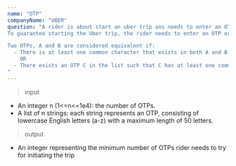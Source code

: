 ```yaml
---
name: "OTP"
companyName: "UBER"
question: "A rider is about start an uber trip ans needs to enter an OTP (One-Time Password) to initiate the ride. The exact OTP required is unknown to the rider, but they are provided with a list of strings of n non-empy OTPS, each consisting of lowercase English letters.
To guarantee starting the Uber trip, the rider needs to enter an OTP or any equivalent OTP correctly. Determine the minimum number of OTPs the rider must attempt to ensure they can start the trip, while minimizing the number of OTPs tried.

Two OTPs, A and B are considered equivalent if:
  - There is at least one common character that exists in both A and B.
    OR
  - There exists an OTP C in the list such that C has at least one common character with A and at least one common character with B.
"
---
```


> input
- An integer n (1<=n<=1e4): the number of OTPs.
- A list of n strings: each string represents an OTP, consisting of lowercase English letters (a-z) with a maximum length of 50 letters.
  
> output
- An integer representing the minimum number of OTPs rider needs to try for initiating the trip
